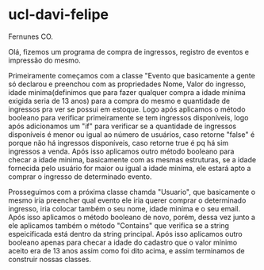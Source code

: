 # ucl-davi-felipe

Fernunes CO.

  Olá, fizemos um programa de compra de ingressos, registro de eventos e impressão do mesmo.
  
  Primeiramente começamos com a classe "Evento que basicamente a gente só declarou e preenchou com as propriedades Nome, Valor do ingresso, idade minima(definimos que para fazer qualquer compra a idade miníma exigida seria de 13 anos) para a compra do mesmo e quantidade de ingressos pra ver se possui em estoque. Logo após aplicamos o método booleano para verificar primeiramente se tem ingressos disponíveis, logo após adicionamos um "if" para verificar se a quantidade de ingressos disponíveis é menor ou igual ao número de usuários, caso retorne "false" é porque não há ingressos disponíveis, caso retorne true é pq há sim ingressos a venda. Após isso aplicamos outro método booleano para checar a idade minima, basicamente com as mesmas estruturas, se a idade fornecida pelo usuário for maior ou igual a idade miníma, ele estará apto a comprar o ingresso de determinado evento.
  
  Prosseguimos com a próxima classe chamda "Usuario", que basicamente o mesmo iria preencher qual evento ele iria querer comprar o determinado ingresso, iria colocar também o seu nome, idade miníma e o seu email. Após isso aplicamos o método booleano de novo, porém, dessa vez junto a ele aplicamos também o método "Contains" que verifica se a string espeicificada está dentro da string principal. Após isso aplicamos outro booleano apenas para checar a idade do cadastro que o valor mínimo aceito era de 13 anos assim como foi dito acima, e assim terminamos de construir nossas classes.
